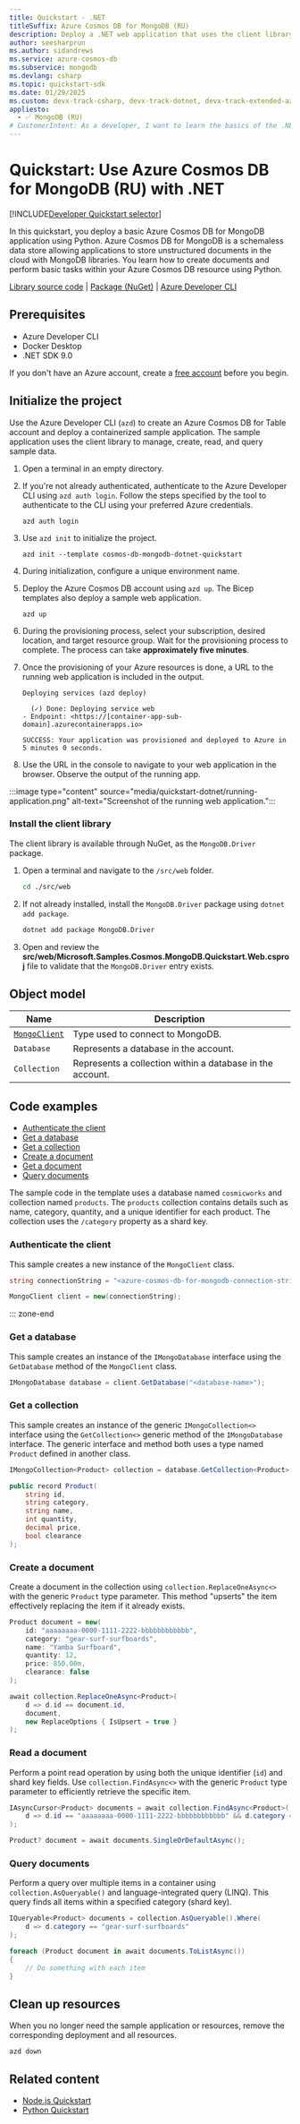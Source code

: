 ```yaml
---
title: Quickstart - .NET
titleSuffix: Azure Cosmos DB for MongoDB (RU)
description: Deploy a .NET web application that uses the client library for .NET to interact with Azure Cosmos DB for MongoDB (RU) data in this quickstart.
author: seesharprun
ms.author: sidandrews
ms.service: azure-cosmos-db
ms.subservice: mongodb
ms.devlang: csharp
ms.topic: quickstart-sdk
ms.date: 01/29/2025
ms.custom: devx-track-csharp, devx-track-dotnet, devx-track-extended-azdevcli
appliesto:
  - ✅ MongoDB (RU)
# CustomerIntent: As a developer, I want to learn the basics of the .NET library so that I can build applications with Azure Cosmos DB for MongoDB (RU).
---
```


# Quickstart: Use Azure Cosmos DB for MongoDB (RU) with .NET

[!INCLUDE[Developer Quickstart selector](includes/quickstart-dev-selector.md)]

In this quickstart, you deploy a basic Azure Cosmos DB for MongoDB application using Python. Azure Cosmos DB for MongoDB is a schemaless data store allowing applications to store unstructured documents in the cloud with MongoDB libraries. You learn how to create documents and perform basic tasks within your Azure Cosmos DB resource using Python.

[Library source code](https://github.com/mongodb/mongo-csharp-driver) | [Package (NuGet)](https://www.nuget.org/packages/MongoDB.Driver) | [Azure Developer CLI](/azure/developer/azure-developer-cli/overview)

## Prerequisites

- Azure Developer CLI
- Docker Desktop
- .NET SDK 9.0

If you don't have an Azure account, create a [free account](https://azure.microsoft.com/free/?WT.mc_id=A261C142F) before you begin.

## Initialize the project

Use the Azure Developer CLI (`azd`) to create an Azure Cosmos DB for Table account and deploy a containerized sample application. The sample application uses the client library to manage, create, read, and query sample data.

1. Open a terminal in an empty directory.

1. If you're not already authenticated, authenticate to the Azure Developer CLI using `azd auth login`. Follow the steps specified by the tool to authenticate to the CLI using your preferred Azure credentials.

    ```azurecli
    azd auth login
    ```

1. Use `azd init` to initialize the project.

    ```azurecli
    azd init --template cosmos-db-mongodb-dotnet-quickstart
    ```

1. During initialization, configure a unique environment name.

1. Deploy the Azure Cosmos DB account using `azd up`. The Bicep templates also deploy a sample web application.

    ```azurecli
    azd up
    ```

1. During the provisioning process, select your subscription, desired location, and target resource group. Wait for the provisioning process to complete. The process can take **approximately five minutes**.

1. Once the provisioning of your Azure resources is done, a URL to the running web application is included in the output.

    ```output
    Deploying services (azd deploy)
    
      (✓) Done: Deploying service web
    - Endpoint: <https://[container-app-sub-domain].azurecontainerapps.io>
    
    SUCCESS: Your application was provisioned and deployed to Azure in 5 minutes 0 seconds.
    ```

1. Use the URL in the console to navigate to your web application in the browser. Observe the output of the running app.

:::image type="content" source="media/quickstart-dotnet/running-application.png" alt-text="Screenshot of the running web application.":::

### Install the client library

The client library is available through NuGet, as the `MongoDB.Driver` package.

1. Open a terminal and navigate to the `/src/web` folder.

    ```bash
    cd ./src/web
    ```

1. If not already installed, install the `MongoDB.Driver` package using `dotnet add package`.

    ```bash
    dotnet add package MongoDB.Driver
    ```

1. Open and review the **src/web/Microsoft.Samples.Cosmos.MongoDB.Quickstart.Web.csproj** file to validate that the `MongoDB.Driver` entry exists.

## Object model

| Name | Description |
| --- | --- |
| [`MongoClient`](https://www.mongodb.com/docs/drivers/csharp/current/quick-start/) | Type used to connect to MongoDB. |
| `Database` | Represents a database in the account. |
| `Collection` | Represents a collection within a database in the account. |

## Code examples

- [Authenticate the client](#authenticate-the-client)
- [Get a database](#get-a-database)
- [Get a collection](#get-a-collection)
- [Create a document](#create-a-document)
- [Get a document](#read-a-document)
- [Query documents](#query-documents)

The sample code in the template uses a database named `cosmicworks` and collection named `products`. The `products` collection contains details such as name, category, quantity, and a unique identifier for each product. The collection uses the `/category` property as a shard key.

### Authenticate the client

This sample creates a new instance of the `MongoClient` class.

```csharp
string connectionString = "<azure-cosmos-db-for-mongodb-connection-string>";

MongoClient client = new(connectionString);
```

::: zone-end

### Get a database

This sample creates an instance of the `IMongoDatabase` interface using the `GetDatabase` method of the `MongoClient` class.

```csharp
IMongoDatabase database = client.GetDatabase("<database-name>");
```

### Get a collection

This sample creates an instance of the generic `IMongoCollection<>` interface using the `GetCollection<>` generic method of the `IMongoDatabase` interface. The generic interface and method both uses a type named `Product` defined in another class.

```csharp
IMongoCollection<Product> collection = database.GetCollection<Product>("<collection-name>");
```

```csharp
public record Product(
    string id,
    string category,
    string name,
    int quantity,
    decimal price,
    bool clearance
);
```

### Create a document

Create a document in the collection using `collection.ReplaceOneAsync<>` with the generic `Product` type parameter. This method "upserts" the item effectively replacing the item if it already exists.

```csharp
Product document = new(
    id: "aaaaaaaa-0000-1111-2222-bbbbbbbbbbbb",
    category: "gear-surf-surfboards",
    name: "Yamba Surfboard",
    quantity: 12,
    price: 850.00m,
    clearance: false
);

await collection.ReplaceOneAsync<Product>(
    d => d.id == document.id,
    document,
    new ReplaceOptions { IsUpsert = true }
);
```

### Read a document

Perform a point read operation by using both the unique identifier (`id`) and shard key fields. Use `collection.FindAsync<>` with the generic `Product` type parameter to efficiently retrieve the specific item.

```csharp
IAsyncCursor<Product> documents = await collection.FindAsync<Product>(
    d => d.id == "aaaaaaaa-0000-1111-2222-bbbbbbbbbbbb" && d.category == "gear-surf-surfboards"
);

Product? document = await documents.SingleOrDefaultAsync();
```

### Query documents

Perform a query over multiple items in a container using `collection.AsQueryable()` and language-integrated query (LINQ). This query finds all items within a specified category (shard key).

```csharp
IQueryable<Product> documents = collection.AsQueryable().Where(
    d => d.category == "gear-surf-surfboards"
);

foreach (Product document in await documents.ToListAsync())
{
    // Do something with each item
}
```

## Clean up resources

When you no longer need the sample application or resources, remove the corresponding deployment and all resources.

```azurecli
azd down
```

## Related content

- [Node.js Quickstart](quickstart-nodejs.md)
- [Python Quickstart](quickstart-python.md)
